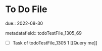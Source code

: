 # To Do File

due:: 2022-08-30

metadatafield:: todoTestFile_1305_69

- [ ] Task of todoTestFile_1305 1 [[Query me]]
